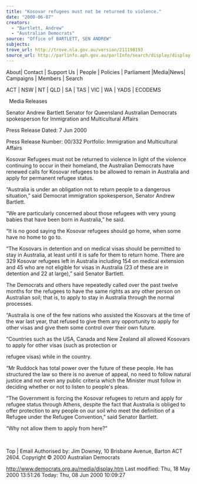 ```yaml
---
title: "Kosovar refugees must not be returned to violence."
date: "2000-06-07"
creators:
  - "Bartlett, Andrew"
  - "Australian Democrats"
source: "Office of BARTLETT, SEN ANDREW"
subjects:
trove_url: http://trove.nla.gov.au/version/211198193
source_url: http://parlinfo.aph.gov.au/parlInfo/search/display/display.w3p;query=Id%3A%22media/pressrel/GNO16%22
---
```


 About| Contact | Support Us | People | Policies | Parliament |Media|News| Campaigns | Members | Search

 ACT | NSW | NT | QLD | SA | TAS | VIC | WA | YADS | ECODEMS

   Media Releases

 Senator Andrew Bartlett Senator for Queensland Australian Democrats spokesperson for Immigration and Multicultural Affairs

 Press Release Dated: 7 Jun 2000

 Press Release Number: 00/332 Portfolio: Immigration and Multicultural Affairs 

 Kosovar Refugees must not be returned to violence In light of the violence continuing to occur in their homeland, the Australian Democrats have renewed calls for Kosovar refugees to be allowed to remain in Australia and apply for permanent refugee status.

 “Australia is under an obligation not to return people to a dangerous situation,” said Democrat immigration spokesperson, Senator Andrew Bartlett.

 “We are particularly concerned about those refugees with very young babies that have been born in Australia,” he said.

 “It is no good saying the Kosovar refugees should go home, when some have no home to go to.

 “The Kosovars in detention and on medical visas should be permitted to stay in Australia, at least until it is safe for them to return home. There are 329 Kosovar refugees left in Australia including 154 on medical extension and 45 who are not eligible for visas in Australia (23 of these are in detention and 22 at large),” said Senator Bartlett.

 The Democrats and others have repeatedly called over the past twelve months for the refugees to have the same rights as any other person on Australian soil; that is, to apply to stay in Australia through the normal processes.

 “Australia is one of the few nations who assisted the Kosovars at the time of the war last year, that refused to give them any opportunity to apply for other visas and give them some control over their own future.

 “Countries such as the USA, Canada and New Zealand all allowed Kosovars to apply for other visas (such as protection or

 refugee visas) while in the country.

 “Mr Ruddock has total power over the future of these people. He has structured the law so there is no avenue of appeal, no need to follow natural justice and not even any public criteria which the Minister must follow in deciding whether or not to listen to people's pleas.

 “The Government is forcing the Kosovar refugees to return and apply for refugee status through Athens, despite the fact that Australia is obliged to offer protection to any people on our soil who meet the definition of a Refugee under the Refugee Convention,” said Senator Bartlett.

 “Why not allow them to apply from here?”

  

 Top | Email Authorised by: Jim Downey, 10 Brisbane Avenue, Barton ACT 2604. Copyright © 2000 Australian Democrats

 http://www.democrats.org.au/media/display.htm Last modified: Thu, 18 May 2000 13:51:26 Today: Thu, 08 Jun 2000 10:09:27  

